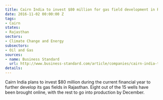 ```yaml
---
title: Cairn India to invest $80 million for gas field development in Rajasthan
date: 2016-11-02 00:00:00 Z
tags:
- Cairn
states:
- Rajasthan
sectors:
- Climate Change and Energy
subsectors:
- Oil and Gas
sources:
- name: Business Standard
  url: http://www.business-standard.com/article/companies/cairn-india-to-invest-100-mn-in-rajasthan-gas-fields-116102700190_1.html
details: 
---
```


Cairn India plans to invest $80 million during the current financial year to further develop its gas fields in Rajasthan. Eight out of the 15 wells have been brought online, with the rest to go into production by December.
